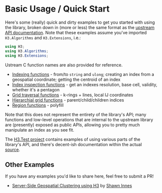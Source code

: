 # Basic Usage / Quick Start
Here's some (really) quick and dirty examples to get you started with using the library, broken down in (more or less) the same format as the [upstream API documentation](https://h3geo.org/docs/api/indexing).  Note that these examples assume you've imported `H3.Algorithms` and `H3.Extensions`, i.e.:

```cs
using H3;
using H3.Algorithms;
using H3.Extensions;
```

Ustream C function names are also provided for reference.

* [Indexing functions](api-indexing.md) - from/to `string` and `ulong`; creating an index from a geospatial coordinate; getting the centroid of an index
* [Index inspection functions](api-inspection.md) - get an indexes resolution, base cell, validity, whether it's a pentagon
* [Grid traversal functions](api-traversal.md) - k-rings + lines, local IJ coordinates
* [Hierarchial grid functions](api-hierarchy.md) - parent/child/children indices
* [Region functions](api-regions.md) - polyfill

Note that this does not represent the entirety of the library's API; many functions and low-level operations that are internal to the upstream library are (presently) exposed as public APIs, allowing you to pretty much manipulate an index as you see fit.

The [H3.Test project](../test/H3.Test) contains examples of using various parts of the library's API, and there's decent-ish documentation within the actual [source](../src/H3).

## Other Examples
If you have any examples you'd like to share here, feel free to submit a PR!

* [Server-Side Geospatial Clustering using H3](https://shawinnes.com/server-side-spatial-clustering/) by [Shawn Innes](https://github.com/ShawInnes/learn-geospatial)
